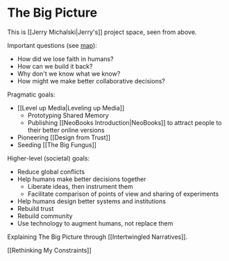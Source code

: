 # The Big Picture

This is [[Jerry Michalski|Jerry's]] project space, seen from above. 

Important questions (see [map](https://bra.in/4j4mGv)):

- How did we lose faith in humans?
- How can we build it back?
- Why don't we know what we know?
- How might we make better collaborative decisions? 

Pragmatic goals:

- [[Level up Media|Leveling up Media]]  
	- Prototyping Shared Memory  
	- Publishing [[NeoBooks Introduction|NeoBooks]] to attract people to their better online versions
- Pioneering [[Design from Trust]]
- Seeding [[The Big Fungus]]

Higher-level (societal) goals:

- Reduce global conflicts
- Help humans make better decisions together
	- Liberate ideas, then instrument them  
	- Facilitate comparison of points of view and sharing of experiments  
- Help humans design better systems and institutions 
- Rebuild trust
- Rebuild community
- Use technology to augment humans, not replace them

Explaining The Big Picture through [[Intertwingled Narratives]]. 

[[Rethinking My Constraints]] 